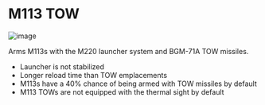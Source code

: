 # M113 TOW
![image](https://github.com/thebeninator/M113-TOW/assets/89621837/02138945-7ce8-42f2-b33b-641d26761442)

Arms M113s with the M220 launcher system and BGM-71A TOW missiles.
- Launcher is not stabilized
- Longer reload time than TOW emplacements
- M113s have a 40% chance of being armed with TOW missiles by default
- M113 TOWs are not equipped with the thermal sight by default 
